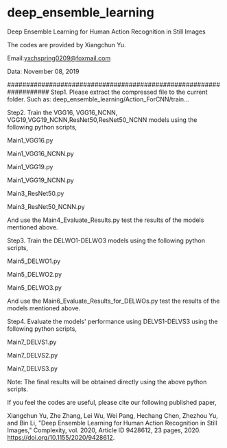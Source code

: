 # deep_ensemble_learning
Deep Ensemble Learning for Human Action Recognition in Still Images


The codes are provided by Xiangchun Yu.

Email:yxchspring0209@foxmail.com

Data: November 08, 2019

###################################################################
Step1. Please extract the compressed file to the current folder.
Such as: deep_ensemble_learning/Action_ForCNN/train...


Step2. Train the VGG16, VGG16_NCNN, VGG19,VGG19_NCNN,ResNet50,ResNet50_NCNN models using the following python scripts,

Main1_VGG16.py

Main1_VGG16_NCNN.py

Main1_VGG19.py

Main1_VGG19_NCNN.py

Main3_ResNet50.py

Main3_ResNet50_NCNN.py

And use the Main4_Evaluate_Results.py test the results of the models mentioned above.


Step3. Train the DELWO1-DELWO3 models using the following python scripts,

Main5_DELWO1.py

Main5_DELWO2.py

Main5_DELWO3.py

And use the Main6_Evaluate_Results_for_DELWOs.py test the results of the models mentioned above.


Step4. Evaluate the models' performance using DELVS1-DELVS3 using the following python scripts,

Main7_DELVS1.py

Main7_DELVS2.py

Main7_DELVS3.py

Note: The final results will be obtained directly using the above python scripts.

If you feel the codes are useful, please cite our following published paper,

Xiangchun Yu, Zhe Zhang, Lei Wu, Wei Pang, Hechang Chen, Zhezhou Yu, and Bin Li, "Deep Ensemble Learning for Human Action Recognition in Still Images," Complexity, vol. 2020, Article ID 9428612, 23 pages, 2020. https://doi.org/10.1155/2020/9428612.
